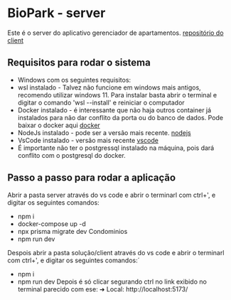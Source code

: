 # BioPark - server

Este é o server do aplicativo gerenciador de apartamentos.
[repositório do client](https://github.com/SamuraiSamuka/Biopark-client)

## Requisitos para rodar o sistema

* Windows com os seguintes requisitos:
 * wsl instalado - Talvez não funcione em windows mais antigos, recomendo utilizar windows 11. Para instalar basta abrir o terminal e digitar o comando 'wsl --install' e reiniciar o computador
* Docker instalado - é interessante que não haja outros container já instalados  para não dar conflito da porta ou do banco de dados.
Pode baixar o docker aqui [docker](https://docs.docker.com/desktop/install/windows-install/)
* NodeJs instalado - pode ser a versão mais recente. [nodejs](https://nodejs.org/en/download/)
* VsCode instalado - versão mais recente [vscode](https://code.visualstudio.com/download)
* É importante não ter o postgressql instalado na máquina, pois dará conflito com o postgresql do docker.


## Passo a passo para rodar a aplicação

Abrir a pasta server através do vs code e abrir o terminarl com ctrl+', e digitar os seguintes comandos:
* npm i
* docker-compose up -d
* npx prisma migrate dev Condominios
* npm run dev

Despois abrir a pasta solução/client através do vs code e abrir o terminarl com ctrl+', e digitar os seguintes comandos:´
* npm i
* npm run dev
Depois é só clicar segurando ctrl no link exibido no terminal parecido com ese: ➜  Local:   http://localhost:5173/

